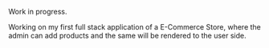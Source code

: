 Work in progress.

Working on my first full stack application of a E-Commerce Store, where the admin can add products and the same will be rendered to the user side. 

